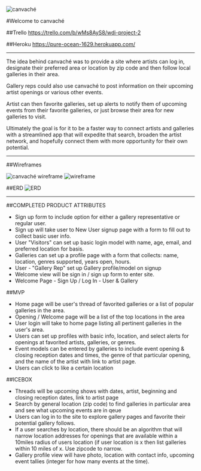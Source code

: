 ![canvaché](https://i.imgur.com/CFFFfa7.png)

#Welcome to canvaché

##Trello
https://trello.com/b/wMs8AyS8/wdi-project-2

##Heroku
https://pure-ocean-1629.herokuapp.com/

***

The idea behind canvaché was to provide a site where artists can log in, designate their preferred area or location by zip code and then follow local galleries in their area.

Gallery reps could also use canvaché to post information on their upcoming artist openings or various other events.  

Artist can then favorite galleries, set up alerts to notify them of upcoming events from their favorite galleries, or just browse their area for new galleries to visit.

Ultimately the goal is for it to be a faster way to connect artists and galleries with a streamlined app that will expedite that search, broaden the artist network, and hopefully connect them with more opportunity for their own potential.

***

##Wireframes

![canvaché wireframe](https://i.imgur.com/s9ku9DS.png)
![wireframe](https://i.imgur.com/hvbKK4y.png)


##ERD
![ERD](https://i.imgur.com/KU52DGW.png)

***

##COMPLETED PRODUCT ATTRIBUTES
* Sign up form to include option for either a gallery representative or regular user.
* Sign up will take user to New User signup page with a form to fill out to collect basic user info.
* User "Visitors" can set up basic login model with name, age, email, and preferred location for basis.
* Galleries can set up a profile page with a form that collects: name, location, genres supported, years open, hours.
* User - "Gallery Rep" set up Gallery profile/model on signup
* Welcome view will be sign in / sign up form to enter site.
* Welcome Page - Sign Up / Log In - User & Gallery

##MVP
* Home page will be user's thread of favorited galleries or a list of popular galleries in the area.
* Opening / Welcome page will be a list of the top locations in the area
* User login will take to home page listing all pertinent galleries in the user's area.
* Users can set up profiles with basic info, location, and select alerts for openings at favorited artists, galleries, or genres.
* Event models can be entered by galleries to include event opening & closing reception dates and times, the genre of that particular opening, and the name of the artist with link to artist page.
* Users can click to like a certain location

##ICEBOX
* Threads will be upcoming shows with dates, artist, beginning and closing reception dates, link to artist page
* Search by general location (zip code) to find galleries in particular area and see what upcoming events are in qeue
* Users can log in to the site to explore gallery pages and favorite their potential gallery follows.
* If a user searches by location, there should be an algorithm that will narrow location addresses for openings that are available within a 10miles radius of users location (if user location is x then list galleries within 10 miles of x. Use zipcode to narrow.
* Gallery profile view will have photo, location with contact info, upcoming event tallies (integer for how many events at the time).


